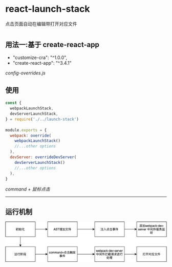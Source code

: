 # react-launch-stack

点击页面自动在编辑带打开对应文件

<!-- ![image](http://github.com/gmkgmk/react-launch-stack/raw/master/readme.gif) -->

#

## 用法一:基于 create-react-app

- "customize-cra": "^1.0.0",
- "create-react-app": "^3.4.1"

_config-overrides.js_

## 使用

```javascript
const {
  webpackLaunchStack,
  devServerLaunchStack,
} = require('./../launch-stack')

module.exports = {
  webpack: override(
    webpackLaunchStack()
    //...other options
  ),
  devServer: overrideDevServer(
    devServerLaunchStack()
    //...other options
  ),
}
```

*command + 鼠标点击*

---

## 运行机制

![image](http://github.com/gmkgmk/react-launch-stack/raw/master/read-flow.png)
